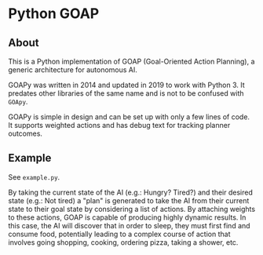 # Python GOAP


## About

This is a Python implementation of GOAP (Goal-Oriented Action Planning), a
generic architecture for autonomous AI.

GOAPy was written in 2014 and updated in 2019 to work with Python 3. It predates
other libraries of the same name and is not to be confused with `GOApy`.

GOAPy is simple in design and can be set up with only a few lines of code. It
supports weighted actions and has debug text for tracking planner outcomes.


## Example

See `example.py`.

By taking the current state of the AI (e.g.: Hungry? Tired?) and their desired state (e.g.: Not tired) a "plan" is generated to take the AI from their current state to their goal state by considering a list of actions. By attaching weights to these actions, GOAP is capable of producing highly dynamic results. In this case, the AI will discover that in order to sleep, they must first find and consume food, potentially leading to a complex course of action that involves going shopping, cooking, ordering pizza, taking a shower, etc.
